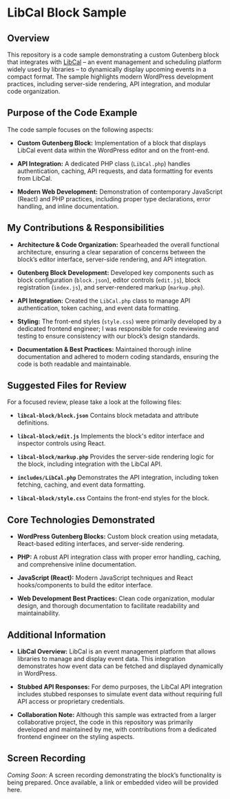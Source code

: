 # LibCal Block Sample

## Overview

This repository is a code sample demonstrating a custom Gutenberg block that integrates with [LibCal](https://www.springshare.com/libcal/) – an event management and scheduling platform widely used by libraries – to dynamically display upcoming events in a compact format. The sample highlights modern WordPress development practices, including server-side rendering, API integration, and modular code organization.

## Purpose of the Code Example

The code sample focuses on the following aspects:

- **Custom Gutenberg Block:**
  Implementation of a block that displays LibCal event data within the WordPress editor and on the front-end.

- **API Integration:**
  A dedicated PHP class (`LibCal.php`) handles authentication, caching, API requests, and data formatting for events from LibCal.

- **Modern Web Development:**
  Demonstration of contemporary JavaScript (React) and PHP practices, including proper type declarations, error handling, and inline documentation.

## My Contributions & Responsibilities

- **Architecture & Code Organization:**
   Spearheaded the overall functional architecture, ensuring a clear separation of concerns between the block’s editor interface, server-side rendering, and API integration.

- **Gutenberg Block Development:**
  Developed key components such as block configuration (`block.json`), editor controls (`edit.js`), block registration (`index.js`), and server-rendered markup (`markup.php`).

- **API Integration:**
  Created the `LibCal.php` class to manage API authentication, token caching, and event data formatting.

- **Styling:**
  The front-end styles (`style.css`) were primarily developed by a dedicated frontend engineer; I was responsible for code reviewing and testing to ensure consistency with our block’s design standards.

- **Documentation & Best Practices:**
  Maintained thorough inline documentation and adhered to modern coding standards, ensuring the code is both readable and maintainable.

## Suggested Files for Review

For a focused review, please take a look at the following files:

- **`libcal-block/block.json`**
  Contains block metadata and attribute definitions.

- **`libcal-block/edit.js`**
  Implements the block's editor interface and inspector controls using React.

- **`libcal-block/markup.php`**
  Provides the server-side rendering logic for the block, including integration with the LibCal API.

- **`includes/LibCal.php`**
  Demonstrates the API integration, including token fetching, caching, and event data formatting.

- **`libcal-block/style.css`**
  Contains the front-end styles for the block.

## Core Technologies Demonstrated

- **WordPress Gutenberg Blocks:**
  Custom block creation using metadata, React-based editing interfaces, and server-side rendering.

- **PHP:**
  A robust API integration class with proper error handling, caching, and comprehensive inline documentation.

- **JavaScript (React):**
  Modern JavaScript techniques and React hooks/components to build the editor interface.

- **Web Development Best Practices:**
  Clean code organization, modular design, and thorough documentation to facilitate readability and maintainability.

## Additional Information

- **LibCal Overview:**
  LibCal is an event management platform that allows libraries to manage and display event data. This integration demonstrates how event data can be fetched and displayed dynamically in WordPress.

- **Stubbed API Responses:**
  For demo purposes, the LibCal API integration includes stubbed responses to simulate event data without requiring full API access or proprietary credentials.

- **Collaboration Note:**
  Although this sample was extracted from a larger collaborative project, the code in this repository was primarily developed and maintained by me, with contributions from a dedicated frontend engineer on the styling aspects.

## Screen Recording

*Coming Soon:*
A screen recording demonstrating the block’s functionality is being prepared. Once available, a link or embedded video will be provided here.
